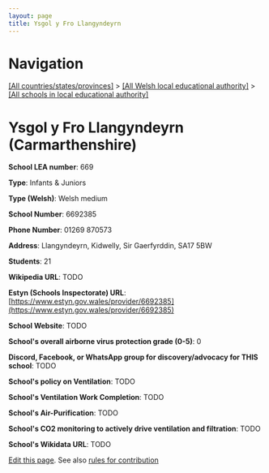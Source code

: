 ```yaml
---
layout: page
title: Ysgol y Fro Llangyndeyrn
---
```

# Navigation

[[All countries/states/provinces]](../../..) > [[All Welsh local educational authority]](../..) > [[All schools in local educational authority]](..)

# Ysgol y Fro Llangyndeyrn (Carmarthenshire)

**School LEA number**: 669

**Type**: Infants & Juniors

**Type (Welsh)**: Welsh medium

**School Number**: 6692385

**Phone Number**: 01269 870573

**Address**: Llangyndeyrn, Kidwelly, Sir Gaerfyrddin, SA17 5BW

**Students**: 21

**Wikipedia URL**: TODO

**Estyn (Schools Inspectorate) URL**: [https://www.estyn.gov.wales/provider/6692385](https://www.estyn.gov.wales/provider/6692385)

**School Website**: TODO

**School's overall airborne virus protection grade (0-5)**: 0

**Discord, Facebook, or WhatsApp group for discovery/advocacy for THIS school**: TODO

**School's policy on Ventilation**: TODO

**School's Ventilation Work Completion**: TODO

**School's Air-Purification**: TODO

**School's CO2 monitoring to actively drive ventilation and filtration**: TODO

**School's Wikidata URL**: TODO




[Edit this page](https://github.com/VentilationProject/Wales/edit/prif/./Carmarthenshire/Ysgol_y_Fro_Llangyndeyrn.md). See also [rules for contribution](../../../contribution-rules/)